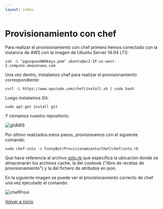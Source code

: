 ```yaml
---
layout: index
---
```


# Provisionamiento con chef

Para realizar el provisionamiento con chef primero hemos conectado con la instancia de AWS con la imagen de Ubuntu Server 14.04 LTS:

```
ssh -i "pgazquezAWSKeys.pem" ubuntu@ec2-IP.us-west-2.compute.amazonaws.com
```

Una vez dentro, instalamos chef para realizar el provisionamiento correspondiente:

```
curl -L https://www.opscode.com/chef/install.sh | sudo bash
```

Luego instalamos Git:

```
sudo apt-get install git
```

Y clonamos nuestro repositorio:

![gitAWS](http://i1042.photobucket.com/albums/b422/Pedro_Gazquez_Navarrete/Captura%20de%20pantalla%20de%202016-11-24%2013-55-05_zpsfjhvhz1l.png)

Por último realizados estos pasos, provisionamos con el siguiente comando:

```
sudo chef-solo -c FunnyBot/Provisionamiento/Chef/chef/solo.rb

```

Que hace referencia al archivo [solo.rb](https://github.com/pedrogazquez/FunnyBot/blob/master/Provisionamiento/Chef/chef/solo.rb) que especifica la ubicación donde se almacenarán los archivos cache, la del cookook ("libro de recetas de provisionamiento") y la del fichero de atributos en json.


En la siguiente imagen se puede ver el provisionamiento correcto de chef una vez ejecutado el comando:

![chefProvi](http://i1042.photobucket.com/albums/b422/Pedro_Gazquez_Navarrete/ejecutandoCHef_zpsp8iqhauj.png)


[Volver a inicio](index)
